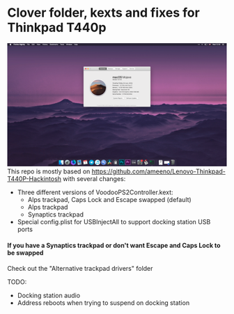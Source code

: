 # Clover folder, kexts and fixes for Thinkpad T440p
![T440p Hackintosh](screen.png)
This repo is mostly based on https://github.com/ameeno/Lenovo-Thinkpad-T440P-Hackintosh with several changes:

* Three different versions of VoodooPS2Controller.kext:
  * Alps trackpad, Caps Lock and Escape swapped (default)
  * Alps trackpad
  * Synaptics trackpad
* Special config.plist for USBInjectAll to support docking station USB ports

#### If you have a Synaptics trackpad or don't want Escape and Caps Lock to be swapped
Check out the "Alternative trackpad drivers" folder

TODO:
* Docking station audio
* Address reboots when trying to suspend on docking station
